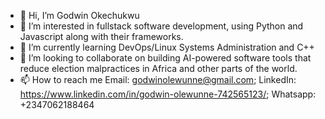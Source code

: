 - 👋 Hi, I’m Godwin Okechukwu
- 👀 I’m interested in fullstack software development, using Python and Javascript along with their frameworks.
- 🌱 I’m currently learning DevOps/Linux Systems Administration and C++
- 💞️ I’m looking to collaborate on building AI-powered software tools that reduce election malpractices in Africa and other parts of the world. 
- 📫 How to reach me Email: godwinolewunne@gmail.com; LinkedIn: https://www.linkedin.com/in/godwin-olewunne-742565123/;  Whatsapp: +2347062188464

<!---
godwin-okechukwu/godwin-okechukwu is a ✨ special ✨ repository because its `README.md` (this file) appears on your GitHub profile.
You can click the Preview link to take a look at your changes.
--->
